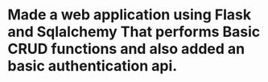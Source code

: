 # Made a web application using Flask and Sqlalchemy That performs Basic CRUD functions and also added an basic authentication api.
